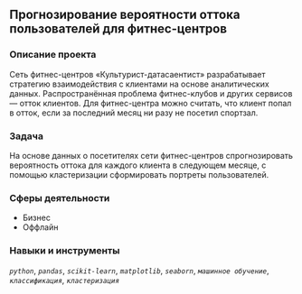 ## Прогнозирование вероятности оттока пользователей для фитнес-центров
### Описание проекта
Сеть фитнес-центров «Культурист-датасаентист» разрабатывает стратегию взаимодействия с клиентами на основе аналитических данных. 
Распространённая проблема фитнес-клубов и других сервисов — отток клиентов. 
Для фитнес-центра можно считать, что клиент попал в отток, если за последний месяц ни разу не посетил спортзал.

### Задача
На основе данных о посетителях сети фитнес-центров спрогнозировать вероятность оттока для каждого клиента в следующем месяце, 
с помощью кластеризации сформировать портреты пользователей.

### Сферы деятельности

- Бизнес
- Оффлайн


### Навыки и инструменты
*`python`*, *`pandas`*, *`scikit-learn`*, *`matplotlib`*, *`seaborn`*, *`машинное обучение`*, *`классификация`*, *`кластеризация`*
